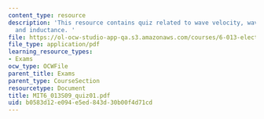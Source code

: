 ```yaml
---
content_type: resource
description: 'This resource contains quiz related to wave velocity, wave intensity,
  and inductance. '
file: https://ol-ocw-studio-app-qa.s3.amazonaws.com/courses/6-013-electromagnetics-and-applications-spring-2009/b0583d12e094e5ed843d30b00f4d71cd_MIT6_013S09_quiz01.pdf
file_type: application/pdf
learning_resource_types:
- Exams
ocw_type: OCWFile
parent_title: Exams
parent_type: CourseSection
resourcetype: Document
title: MIT6_013S09_quiz01.pdf
uid: b0583d12-e094-e5ed-843d-30b00f4d71cd
---
```

